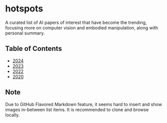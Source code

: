 # hotspots
A curated list of AI papers of interest that have become the trending, focusing more on computer vision and embodied manipulation, along with personal summary.

## Table of Contents
* [2024](2024.md)
* [2023](2023.md)
* [2022](2022.md)
* [2020](2020.md)

## Note
Due to GitHub Flavored Markdown feature, it seems hard to insert and show images in-between list items. It is recommended to clone and browse locally.
